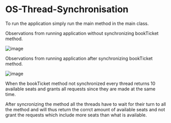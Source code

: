 # OS-Thread-Synchronisation

To run the application simply run the main method in the main class.


Observations from running application without synchronizing bookTicket method.

![image](https://user-images.githubusercontent.com/97608891/221267928-6efd6c0e-444f-48d8-a1e9-0c45d5703f13.png)

Observations from running application after synchronizing bookTicket method.

![image](https://user-images.githubusercontent.com/97608891/221268034-ed6180a3-0ed0-41bb-a695-7b233a685a71.png)

When the bookTicket method not synchronized every thread returns 10 available seats and grants all requests since they are made at the same time.

After syncronizing the method all the threads have to wait for their turn to all the method and will thus return the corrct amount of available seats and 
not grant the requests which include more seats than what is available.
